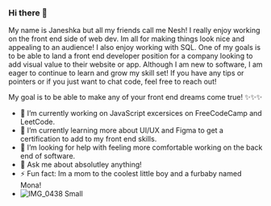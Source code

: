 ### Hi there 👋
My name is Janeshka but all my friends call me Nesh! I really enjoy working on the front end side of web dev. Im all for making things look nice and appealing to an audience! I also enjoy working with SQL. One of my goals is to be able to land a front end developer position for a company looking to add visual value to their website or app. Although I am new to software, I am eager to continue to learn and grow my skill set! If you have any tips or pointers or if you just want to chat code, feel free to reach out! 

My goal is to be able to make any of your front end dreams come true! 
✨✨✨
- 🔭 I’m currently working on JavaScript excersices on FreeCodeCamp and LeetCode.
- 🌱 I’m currently learning more about UI/UX and Figma to get a certification to add to my front end skills.
- 🤔 I’m looking for help with feeling more comfortable working on the back end of software.
- 💬 Ask me about absolutley anything! 
-  ⚡ Fun fact: Im a mom to the coolest little boy and a furbaby named Mona! 
-  ![IMG_0438 Small](https://user-images.githubusercontent.com/108286686/221620669-54964a5c-ac38-4195-9842-5eddc11db690.png)
<!--
**JaneshkaF/JaneshkaF** is a ✨ _special_ ✨ repository because its `README.md` (this file) appears on your GitHub profile.

Here are some ideas to get you started:

- 🔭 I’m currently working on ...
- 🌱 I’m currently learning ...
- 👯 I’m looking to collaborate on ...
- 🤔 I’m looking for help with ...
- 💬 Ask me about ...
- 📫 How to reach me: ...
- 😄 Pronouns: ...
- ⚡ Fun fact: ...
-->
